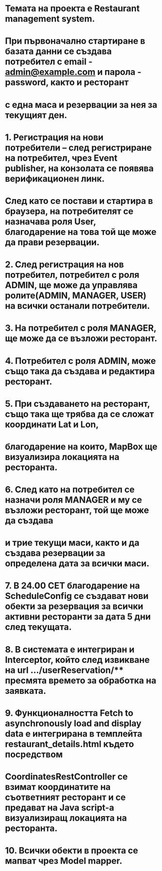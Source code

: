 # Темата на проекта е Restaurant management system.

# При първоначално стартиране в базата данни се създава потребител с email - admin@example.com и парола - password, както и ресторант
# с една маса и резервации за нея за текущият ден.

# 1.	Регистрация на нови потребители – след регистриране на потребител, чрез Event publisher, на конзолата се появява верификационен линк.
#     След като се постави и стартира в браузера, на потребителят се назначава роля User, благодарение на това той ще може да прави резервации.

# 2.	След регистрация на нов потребител, потребител с роля ADMIN, ще може да управлява ролите(ADMIN, MANAGER, USER) на всички останали потребители.

# 3.	На потребител с роля MANAGER, ще може да се възложи ресторант.

# 4.	Потребител с роля ADMIN, може също така да създава и редактира ресторант.

# 5.	При създаването на ресторант, също така ще трябва да се сложат координати Lat и Lon,
#     благодарение на които, MapBox ще визуализира локацията на ресторанта.

# 6.	След като на потребител се назначи роля MANAGER и му се възложи ресторант, той ще може да създава
#     и трие текущи маси, както и да създава резервации за определена дата за всички маси.

# 7.	В 24.00 CET благодарение на ScheduleConfig се създават нови обекти за резервация за всички активни ресторанти за дата 5 дни след текущата.

# 8.	В системата е интегриран и Interceptor, който след извикване на url …/userReservation/** пресмята времето за обработка на заявката.

# 9.	Функционалността Fetch to asynchronously load and display data е интегрирана в темплейта restaurant_details.html където посредством
#     CoordinatesRestController се взимат координатите на съответният ресторант и се предават на Java script-a визуализиращ локацията на ресторанта.

# 10.	Всички обекти в проекта се мапват чрез Model mapper.
